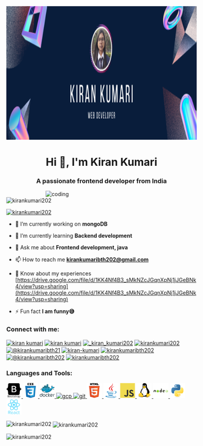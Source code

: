<img align=" center"  width="959" height="353"  src= "https://github.com/kirankumari202/kirankumari202/blob/main/github%20banner.png" >
<h1 align="center">Hi 👋, I'm Kiran Kumari</h1>
<h3 align="center">A passionate frontend developer from India</h3>

<img align="right" alt="coding" width="400" src="https://camo.githubusercontent.com/0f2df9c6430300192232520a10bc3f09066cee3c6f1205da8490ac2b1d69d9e5/68747470733a2f2f6d69722d73332d63646e2d63662e626568616e63652e6e65742f70726f6a6563745f6d6f64756c65732f646973702f3630313031343131363737303437352e363036386265666634363430612e676966">

<p align="left"> <img src="https://komarev.com/ghpvc/?username=kirankumari202&label=Profile%20views&color=0e75b6&style=flat" alt="kirankumari202" /> </p>

<p align="left"> <a href="https://github.com/ryo-ma/github-profile-trophy"><img src="https://github-profile-trophy.vercel.app/?username=kirankumari202" alt="kirankumari202" /></a> </p>

- 🔭 I’m currently working on **mongoDB**

- 🌱 I’m currently learning **Backend development**

- 💬 Ask me about **Frontend development, java**

- 📫 How to reach me **kirankumaribth202@gmail.com**

- 📄 Know about my experiences [https://drive.google.com/file/d/1KK4Nf4B3_sMkNZcJGqnXpNj1jJGeBNk4/view?usp=sharing](https://drive.google.com/file/d/1KK4Nf4B3_sMkNZcJGqnXpNj1jJGeBNk4/view?usp=sharing)

- ⚡ Fun fact **I am funny😅**

<h3 align="left">Connect with me:</h3>
<p align="left">
<a href="https://twitter.com/kiran kumari" target="blank"><img align="center" src="https://raw.githubusercontent.com/rahuldkjain/github-profile-readme-generator/master/src/images/icons/Social/twitter.svg" alt="kiran kumari" height="30" width="40" /></a>
<a href="https://linkedin.com/in/kiran kumari" target="blank"><img align="center" src="https://raw.githubusercontent.com/rahuldkjain/github-profile-readme-generator/master/src/images/icons/Social/linked-in-alt.svg" alt="kiran kumari" height="30" width="40" /></a>
<a href="https://instagram.com/_kiran_kumari202" target="blank"><img align="center" src="https://raw.githubusercontent.com/rahuldkjain/github-profile-readme-generator/master/src/images/icons/Social/instagram.svg" alt="_kiran_kumari202" height="30" width="40" /></a>
<a href="https://www.codechef.com/users/kirankumari202" target="blank"><img align="center" src="https://cdn.jsdelivr.net/npm/simple-icons@3.1.0/icons/codechef.svg" alt="kirankumari202" height="30" width="40" /></a>
<a href="https://www.hackerrank.com/@kirankumaribth21" target="blank"><img align="center" src="https://raw.githubusercontent.com/rahuldkjain/github-profile-readme-generator/master/src/images/icons/Social/hackerrank.svg" alt="@kirankumaribth21" height="30" width="40" /></a>
<a href="https://codeforces.com/profile/kiran-kumari" target="blank"><img align="center" src="https://raw.githubusercontent.com/rahuldkjain/github-profile-readme-generator/master/src/images/icons/Social/codeforces.svg" alt="kiran-kumari" height="30" width="40" /></a>
<a href="https://www.leetcode.com/kirankumaribth202" target="blank"><img align="center" src="https://raw.githubusercontent.com/rahuldkjain/github-profile-readme-generator/master/src/images/icons/Social/leet-code.svg" alt="kirankumaribth202" height="30" width="40" /></a>
<a href="https://www.hackerearth.com/@kirankumaribth202" target="blank"><img align="center" src="https://raw.githubusercontent.com/rahuldkjain/github-profile-readme-generator/master/src/images/icons/Social/hackerearth.svg" alt="@kirankumaribth202" height="30" width="40" /></a>
<a href="https://auth.geeksforgeeks.org/user/kirankumaribth202" target="blank"><img align="center" src="https://raw.githubusercontent.com/rahuldkjain/github-profile-readme-generator/master/src/images/icons/Social/geeks-for-geeks.svg" alt="kirankumaribth202" height="30" width="40" /></a>
</p>

<h3 align="left">Languages and Tools:</h3>
<p align="left"> <a href="https://getbootstrap.com" target="_blank" rel="noreferrer"> <img src="https://raw.githubusercontent.com/devicons/devicon/master/icons/bootstrap/bootstrap-plain-wordmark.svg" alt="bootstrap" width="40" height="40"/> </a> <a href="https://www.w3schools.com/css/" target="_blank" rel="noreferrer"> <img src="https://raw.githubusercontent.com/devicons/devicon/master/icons/css3/css3-original-wordmark.svg" alt="css3" width="40" height="40"/> </a> <a href="https://www.docker.com/" target="_blank" rel="noreferrer"> <img src="https://raw.githubusercontent.com/devicons/devicon/master/icons/docker/docker-original-wordmark.svg" alt="docker" width="40" height="40"/> </a> <a href="https://cloud.google.com" target="_blank" rel="noreferrer"> <img src="https://www.vectorlogo.zone/logos/google_cloud/google_cloud-icon.svg" alt="gcp" width="40" height="40"/> </a> <a href="https://git-scm.com/" target="_blank" rel="noreferrer"> <img src="https://www.vectorlogo.zone/logos/git-scm/git-scm-icon.svg" alt="git" width="40" height="40"/> </a> <a href="https://www.w3.org/html/" target="_blank" rel="noreferrer"> <img src="https://raw.githubusercontent.com/devicons/devicon/master/icons/html5/html5-original-wordmark.svg" alt="html5" width="40" height="40"/> </a> <a href="https://www.java.com" target="_blank" rel="noreferrer"> <img src="https://raw.githubusercontent.com/devicons/devicon/master/icons/java/java-original.svg" alt="java" width="40" height="40"/> </a> <a href="https://developer.mozilla.org/en-US/docs/Web/JavaScript" target="_blank" rel="noreferrer"> <img src="https://raw.githubusercontent.com/devicons/devicon/master/icons/javascript/javascript-original.svg" alt="javascript" width="40" height="40"/> </a> <a href="https://www.linux.org/" target="_blank" rel="noreferrer"> <img src="https://raw.githubusercontent.com/devicons/devicon/master/icons/linux/linux-original.svg" alt="linux" width="40" height="40"/> </a> <a href="https://nodejs.org" target="_blank" rel="noreferrer"> <img src="https://raw.githubusercontent.com/devicons/devicon/master/icons/nodejs/nodejs-original-wordmark.svg" alt="nodejs" width="40" height="40"/> </a> <a href="https://www.python.org" target="_blank" rel="noreferrer"> <img src="https://raw.githubusercontent.com/devicons/devicon/master/icons/python/python-original.svg" alt="python" width="40" height="40"/> </a> <a href="https://reactjs.org/" target="_blank" rel="noreferrer"> <img src="https://raw.githubusercontent.com/devicons/devicon/master/icons/react/react-original-wordmark.svg" alt="react" width="40" height="40"/> </a> </p>

<p><img align="left" src="https://github-readme-stats.vercel.app/api/top-langs?username=kirankumari202&show_icons=true&locale=en&layout=compact" alt="kirankumari202" /></p>

<p>&nbsp;<img align="center" src="https://github-readme-stats.vercel.app/api?username=kirankumari202&show_icons=true&locale=en" alt="kirankumari202" /></p>

<p><img align="center" src="https://github-readme-streak-stats.herokuapp.com/?user=kirankumari202&" alt="kirankumari202" /></p>

